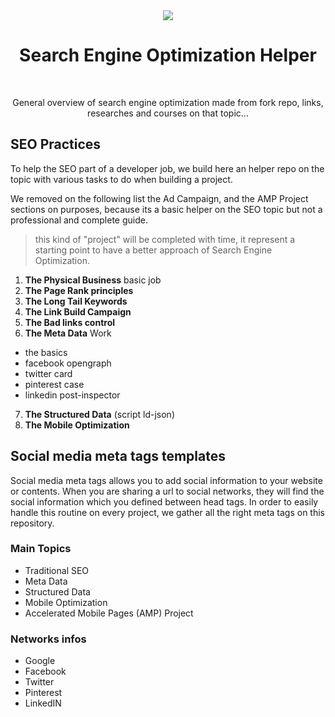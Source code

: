<div align="center">
<img src="https://img.icons8.com/cotton/64/000000/seo-text.png"/><br />

<h1>Search Engine Optimization Helper</h1><br />

<p>General overview of search engine optimization made from fork repo, links, researches and courses on that topic...</p>
</div>

## SEO Practices

To help the SEO part of a developer job, we build here an helper repo on the topic with various tasks to do when building a project.

We removed on the following list the Ad Campaign, and the AMP Project sections on purposes, because its a basic helper on the SEO topic but not a professional and complete guide.

> this kind of "project" will be completed with time, it represent a starting point to have a better approach of Search Engine Optimization.

1. **The Physical Business** basic job
2. **The Page Rank principles**
3. **The Long Tail Keywords**
4. **The Link Build Campaign**
5. **The Bad links control**
6. **The Meta Data** Work

- the basics
- facebook opengraph
- twitter card
- pinterest case
- linkedin post-inspector
  
7. **The Structured Data** (script ld-json)
8. **The Mobile Optimization**

## Social media meta tags templates

Social media meta tags allows you to add social information to your website or contents.
When you are sharing a url to social networks, they will find the social information which you defined between head tags.
In order to easily handle this routine on every project, we gather all the right meta tags on this repository.

### Main Topics

- Traditional SEO
- Meta Data
- Structured Data
- Mobile Optimization
- Accelerated Mobile Pages (AMP) Project

### Networks infos

- Google
- Facebook
- Twitter
- Pinterest
- LinkedIN
